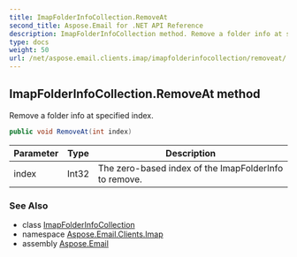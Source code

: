 ```yaml
---
title: ImapFolderInfoCollection.RemoveAt
second_title: Aspose.Email for .NET API Reference
description: ImapFolderInfoCollection method. Remove a folder info at specified index
type: docs
weight: 50
url: /net/aspose.email.clients.imap/imapfolderinfocollection/removeat/
---
```

## ImapFolderInfoCollection.RemoveAt method

Remove a folder info at specified index.

```csharp
public void RemoveAt(int index)
```

| Parameter | Type | Description |
| --- | --- | --- |
| index | Int32 | The zero-based index of the ImapFolderInfo to remove. |

### See Also

* class [ImapFolderInfoCollection](../)
* namespace [Aspose.Email.Clients.Imap](../../imapfolderinfocollection/)
* assembly [Aspose.Email](../../../)


